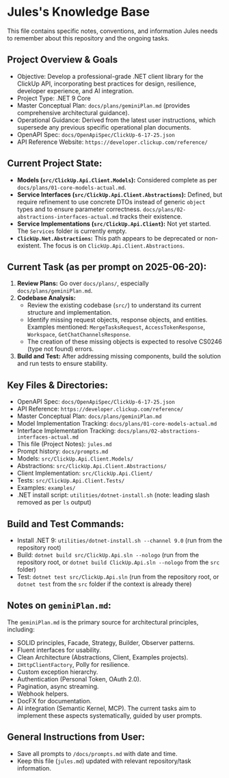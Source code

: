 # Jules's Knowledge Base

This file contains specific notes, conventions, and information Jules needs to remember about this repository and the ongoing tasks.

## Project Overview & Goals
- Objective: Develop a professional-grade .NET client library for the ClickUp API, incorporating best practices for design, resilience, developer experience, and AI integration.
- Project Type: .NET 9 Core
- Master Conceptual Plan: `docs/plans/geminiPlan.md` (provides comprehensive architectural guidance).
- Operational Guidance: Derived from the latest user instructions, which supersede any previous specific operational plan documents.
- OpenAPI Spec: `docs/OpenApiSpec/ClickUp-6-17-25.json`
- API Reference Website: `https://developer.clickup.com/reference/`

## Current Project State:
- **Models (`src/ClickUp.Api.Client.Models`):** Considered complete as per `docs/plans/01-core-models-actual.md`.
- **Service Interfaces (`src/ClickUp.Api.Client.Abstractions`):** Defined, but require refinement to use concrete DTOs instead of generic `object` types and to ensure parameter correctness. `docs/plans/02-abstractions-interfaces-actual.md` tracks their existence.
- **Service Implementations (`src/ClickUp.Api.Client`):** Not yet started. The `Services` folder is currently empty.
- **`ClickUp.Net.Abstractions`:** This path appears to be deprecated or non-existent. The focus is on `ClickUp.Api.Client.Abstractions`.

## Current Task (as per prompt on 2025-06-20):
1.  **Review Plans:** Go over `docs/plans/`, especially `docs/plans/geminiPlan.md`.
2.  **Codebase Analysis:**
    *   Review the existing codebase (`src/`) to understand its current structure and implementation.
    *   Identify missing request objects, response objects, and entities. Examples mentioned: `MergeTasksRequest`, `AccessTokenResponse`, `Workspace`, `GetChatChannelsResponse`.
    *   The creation of these missing objects is expected to resolve CS0246 (type not found) errors.
3.  **Build and Test:** After addressing missing components, build the solution and run tests to ensure stability.

## Key Files & Directories:
- OpenAPI Spec: `docs/OpenApiSpec/ClickUp-6-17-25.json`
- API Reference: `https://developer.clickup.com/reference/`
- Master Conceptual Plan: `docs/plans/geminiPlan.md`
- Model Implementation Tracking: `docs/plans/01-core-models-actual.md`
- Interface Implementation Tracking: `docs/plans/02-abstractions-interfaces-actual.md`
- This file (Project Notes): `jules.md`
- Prompt history: `docs/prompts.md`
- Models: `src/ClickUp.Api.Client.Models/`
- Abstractions: `src/ClickUp.Api.Client.Abstractions/`
- Client Implementation: `src/ClickUp.Api.Client/`
- Tests: `src/ClickUp.Api.Client.Tests/`
- Examples: `examples/`
- .NET install script: `utilities/dotnet-install.sh` (note: leading slash removed as per `ls` output)

## Build and Test Commands:
- Install .NET 9: `utilities/dotnet-install.sh --channel 9.0` (run from the repository root)
- Build: `dotnet build src/ClickUp.Api.sln --nologo` (run from the repository root, or `dotnet build ClickUp.Api.sln --nologo` from the `src` folder)
- Test: `dotnet test src/ClickUp.Api.sln` (run from the repository root, or `dotnet test` from the `src` folder if the context is already there)


## Notes on `geminiPlan.md`:
The `geminiPlan.md` is the primary source for architectural principles, including:
- SOLID principles, Facade, Strategy, Builder, Observer patterns.
- Fluent interfaces for usability.
- Clean Architecture (Abstractions, Client, Examples projects).
- `IHttpClientFactory`, Polly for resilience.
- Custom exception hierarchy.
- Authentication (Personal Token, OAuth 2.0).
- Pagination, async streaming.
- Webhook helpers.
- DocFX for documentation.
- AI integration (Semantic Kernel, MCP).
The current tasks aim to implement these aspects systematically, guided by user prompts.

## General Instructions from User:
- Save all prompts to `/docs/prompts.md` with date and time.
- Keep this file (`jules.md`) updated with relevant repository/task information.
